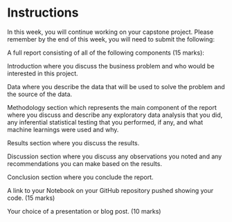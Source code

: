 # Instructions

In this week, you will continue working on your capstone project. Please remember by the end of this week, you will need to submit the following:

A full report consisting of all of the following components (15 marks):

Introduction where you discuss the business problem and who would be interested in this project.

Data where you describe the data that will be used to solve the problem and the source of the data.

Methodology section which represents the main component of the report where you discuss and describe any exploratory data analysis that you did, any inferential statistical testing that you performed, if any, and what machine learnings were used and why.

Results section where you discuss the results.

Discussion section where you discuss any observations you noted and any recommendations you can make based on the results.

Conclusion section where you conclude the report.

A link to your Notebook on your GitHub repository pushed showing your code. (15 marks)

Your choice of a presentation or blog post. (10 marks)
